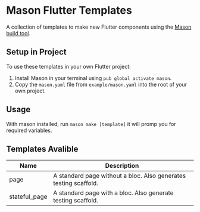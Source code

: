 # Mason Flutter Templates

A collection of templates to make new Flutter components using the [Mason build tool](https://github.com/felangel/mason).

## Setup in Project

To use these templates in your own Flutter project:

1. Install Mason in your terminal using `pub global activate mason`.
2. Copy the `mason.yaml` file from `example/mason.yaml` into the root of your own project.

## Usage

With mason installed, run
`mason make [template]`
it will promp you for required variables.

## Templates Avalible

| Name          | Description                                                      |
| ------------- | ---------------------------------------------------------------- |
| page          | A standard page without a bloc. Also generates testing scaffold. |
| stateful_page | A standard page with a bloc. Also generate testing scaffold.     |
